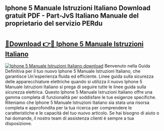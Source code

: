 ## Iphone 5 Manuale Istruzioni Italiano Download gratuit PDF - Part-JvS Italiano Manuale del proprietario del servizio PERdu

# <h2><a href="http://dffjtz.blite.top/?on=Iphone+5+Manuale+Istruzioni+Italiano">🔗Download 👉🔴 Iphone 5 Manuale Istruzioni Italiano</a></h2>

[![Iphone 5 Manuale Istruzioni Italiano download](https://i.imgur.com/lujVjoI.png)](http://dffjtz.blite.top/?on=Iphone+5+Manuale+Istruzioni+Italiano)
Benvenuto nella Guida Definitiva per il tuo nuovo Iphone 5 Manuale Istruzioni Italiano, che garantisce Un'esperienza fluida ed efficiente. Linee guida sulla sicurezza delle apparecchiature elettriche quando si utilizza il nuovo Iphone 5 Manuale Istruzioni Italiano si prega di seguire tutte le linee guida sulla sicurezza elettrica. Questo Iphone 5 Manuale Istruzioni Italiano offre una gamma completa di funzionalità per soddisfare le tue esigenze specifiche. Riteniamo che Iphone 5 Manuale Istruzioni Italiano sia stata una risorsa completa e approfondita per la tua ricerca per comprendere le caratteristiche e le capacità del tuo nuovo articolo. Se hai bisogno di aiuto o hai domande, il nostro team di assistenza clienti è sempre a tua disposizione.
